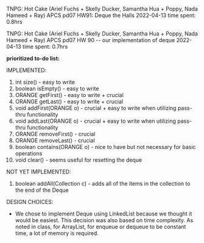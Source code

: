 TNPG: Hot Cake (Ariel Fuchs + Skelly Ducker, Samantha Hua + Poppy, Nada Hameed + Ray)
APCS pd07
HW91: Deque the Halls
2022-04-13
time spent: 0.8hrs

TNPG: Hot Cake (Ariel Fuchs + Skelly Ducker, Samantha Hua + Poppy, Nada Hameed + Ray)
APCS pd07
HW 90 -- our implementation of deque
2022-04-13
time spent: 0.7hrs

**prioritized to-do list:**

IMPLEMENTED:
1. int size() - easy to write
2. boolean isEmpty() - easy to write
3. ORANGE getFirst() - easy to write + crucial
4. ORANGE getLast() - easy to write + crucial
5. void addFirst(ORANGE o) - crucial + easy to write when utilizing pass-thru functionality
6. void addLast(ORANGE o) - crucial + easy to write when utilizing pass-thru functionality
7. ORANGE removeFirst() - crucial
8. ORANGE removeLast() - crucial
9. boolean contains(ORANGE o) - nice to have but not necessary for basic operations
10. void clear() - seems useful for resetting the deque

NOT YET IMPLEMENTED:
1. boolean addAll​(Collection c) - adds all of the items in the collection to the end of the Deque

DESIGN CHOICES:
 - We chose to implement Deque using LinkedList because we thought it would be
 easiest. This decision was also based on time complexity. As noted in class, for
 ArrayList, for enqueue or dequeue to be constant time, a lot of memory is required.

